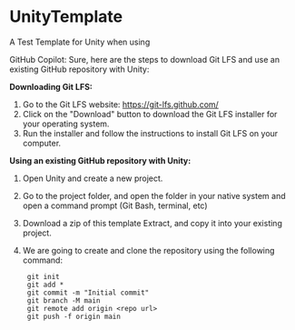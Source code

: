 # UnityTemplate
A Test Template for Unity when using 

GitHub Copilot: Sure, here are the steps to download Git LFS and use an existing GitHub repository with Unity:

**Downloading Git LFS:**

1. Go to the Git LFS website: https://git-lfs.github.com/
2. Click on the "Download" button to download the Git LFS installer for your operating system.
3. Run the installer and follow the instructions to install Git LFS on your computer.

**Using an existing GitHub repository with Unity:**

1. Open Unity and create a new project.
2. Go to the project folder, and open the folder in your native system and open a command prompt (Git Bash, terminal, etc)
3. Download a zip of this template Extract, and copy it into your existing project. 
4. We are going to create and clone the repository using the following command:

   ```
    git init
    git add *
    git commit -m "Initial commit"
    git branch -M main
    git remote add origin <repo url>
    git push -f origin main
  ```
